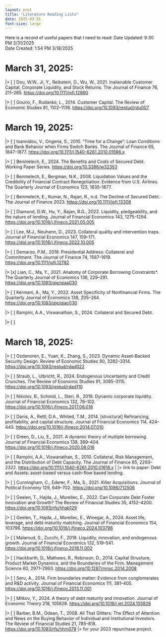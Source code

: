 ```yaml
---
layout: post
title: "Literature Reading Lists"
date: 2025-03-31
font-size: large
---
```


Here is a record of useful papers that I need to read: 
Date Updated: 9:30 PM 3/31/2025  
Date Created: 1:54 PM 3/18/2025 

# March 31, 2025: 
|> [ ] Dou, W.W., Ji, Y., Reibstein, D., Wu, W., 2021. 
	Inalienable Customer Capital, Corporate Liquidity, and Stock Returns. 
	The Journal of Finance 76, 211–265. 
	https://doi.org/10.1111/jofi.12960 

|> [ ] Gourio, F., Rudanko, L., 2014. 
	Customer Capital. 
	The Review of Economic Studies 81, 1102–1136. 
	https://doi.org/10.1093/restud/rdu007

# March 19, 2025: 
|> [ ] Ioannidou, V., Ongena, S., 2010. 
	“Time for a Change”: Loan Conditions and Bank Behavior when Firms Switch Banks. 
	The Journal of Finance 65, 1847–1877. 
	https://doi.org/10.1111/j.1540-6261.2010.01596.x 

|> [ ] Benmelech, E., 2024. 
	The Benefits and Costs of Secured Debt. 	
	Working Paper Series. https://doi.org/10.3386/w32353

|> [ ] Benmelech, E., Bergman, N.K., 2008. 
	Liquidation Values and the Credibility of Financial 
	Contract Renegotiation: Evidence from U.S. Airlines. 
	The Quarterly Journal of Economics 123, 1635–1677. 

|> [ ] Benmelech, E., Kumar, N., Rajan, R., n.d. 
	The Decline of Secured Debt. 
	The Journal of Finance 2023. 
	https://doi.org/10.1111/jofi.13308 

|> [ ] Diamond, D.W., Hu, Y., Rajan, R.G., 2022. 
	Liquidity, pledgeability, and the nature of lending. 
	Journal of Financial Economics 143, 1275–1294. 
	https://doi.org/10.1016/j.jfineco.2021.05.005 

|> [ ] Lee, M.J., Neuhann, D., 2023. 
	Collateral quality and intervention traps. 
	Journal of Financial Economics 147, 159–171. 
	https://doi.org/10.1016/j.jfineco.2022.10.005 

|> [ ] Demarzo, P.M., 2019. 
	Presidential Address: Collateral and Commitment. 
	The Journal of Finance 74, 1587–1619. 
	https://doi.org/10.1111/jofi.12782 

|> [x] Lian, C., Ma, Y., 2021. 
	Anatomy of Corporate Borrowing Constraints*. 
	The Quarterly Journal of Economics 136, 229–291. 
	https://doi.org/10.1093/qje/qjaa030 

|> [ ] Kermani, A., Ma, Y., 2022. 
	Asset Specificity of Nonfinancial Firms. 
	The Quarterly Journal of Economics 138, 205–264. 
	https://doi.org/10.1093/qje/qjac030 

|> [ ] Rampini, A.A., Viswanathan, S., 2024. 
	Collateral and Secured Debt. 

|> [ ] 




# March 18, 2025: 
|> [ ] Ozdenoren, E., Yuan, K., Zhang, S., 2023. 
	Dynamic Asset-Backed Security Design. 
	Review of Economic Studies 90, 3282–3314. 
	https://doi.org/10.1093/restud/rdad022 

|> [ ] Straub, L., Ulbricht, R., 2024. 
	Endogenous Uncertainty and Credit Crunches. 
	The Review of Economic Studies 91, 3085–3115. 
	https://doi.org/10.1093/restud/rdad110

|> [ ] Nikolov, B., Schmid, L., Steri, R., 2019. 
	Dynamic corporate liquidity. 
	Journal of Financial Economics 132, 76–102. 
`	https://doi.org/10.1016/j.jfineco.2017.06.018

|> [ ] Danis, A., Rettl, D.A., Whited, T.M., 2014. [structural]
	Refinancing, profitability, and capital structure. 
	Journal of Financial Economics 114, 424–443. 
	https://doi.org/10.1016/j.jfineco.2014.07.010

|> [ ] Green, D., Liu, E., 2021. 
	A dynamic theory of multiple borrowing. 
	Journal of Financial Economics 139, 389–404. 
	https://doi.org/10.1016/j.jfineco.2020.08.016 

|> [ ] Rampini, A.A., Viswanathan, S., 2010. 
	Collateral, Risk Management, and the Distribution of Debt Capacity. 
	The Journal of Finance 65, 2293–2322. 
	https://doi.org/10.1111/j.1540-6261.2010.01616.x 
		|
		|> link to paper: Debt and Assets: asset-based versus cash-flow based lending. 

|> [ ] Cunningham, C., Ederer, F., Ma, S., 2021.
	Killer Acquisitions.
	Journal of Political Economy 129, 649–702.
	https://doi.org/10.1086/712506

|> [ ] Geelen, T., Hajda, J., Morellec, E., 2022.
	Can Corporate Debt Foster Innovation and Growth?
	The Review of Financial Studies 35, 4152–4200.
	https://doi.org/10.1093/rfs/hhab129

|> [ ] Geelen, T., Hajda, J., Morellec, E., Winegar, A., 2024.
	Asset life, leverage, and debt maturity matching.
	Journal of Financial Economics 154, 103796.
	https://doi.org/10.1016/j.jfineco.2024.103796

|> [ ] Malamud, S., Zucchi, F., 2019.
	Liquidity, innovation, and endogenous growth.
	Journal of Financial Economics 132, 519–541.
	https://doi.org/10.1016/j.jfineco.2018.11.002 

|> [ ] Hackbarth, D., Mathews, R., Robinson, D., 2014. 
	Capital Structure, Product Market Dynamics, and the Boundaries of the Firm. 
	Management Science 60, 2971–2993. 
	https://doi.org/10.1287/mnsc.2014.2008 

|> [ ] Seru, A., 2014.
	Firm boundaries matter: Evidence from conglomerates and R&D activity.
	Journal of Financial Economics 111, 381–405.
	https://doi.org/10.1016/j.jfineco.2013.11.001

|> [ ] Mitkov, Y., 2024. 
	A theory of debt maturity and innovation. 
	Journal of Economic Theory 218, 105828. 
	https://doi.org/10.1016/j.jet.2024.105828 

|> [ ] Barber, B.M., Odean, T., 2008. 
	All That Glitters: The Effect of Attention and News on the Buying Behavior of Individual and Institutional Investors. 
	The Review of Financial Studies 21, 785–818. 
	https://doi.org/10.1093/rfs/hhm079
		|> for your 2023 repurchase project. 

